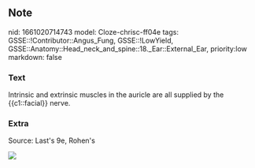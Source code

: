 ## Note
nid: 1661020714743
model: Cloze-chrisc-ff04e
tags: GSSE::!Contributor::Angus_Fung, GSSE::!LowYield, GSSE::Anatomy::Head_neck_and_spine::18._Ear::External_Ear, priority:low
markdown: false

### Text
Intrinsic and extrinsic muscles in the auricle are all supplied by the {{c1::facial}} nerve.

### Extra
Source: Last's 9e, Rohen's
<div><img src=
"paste-b30fe997c9cc8cbdb0dbac6ed800630328955fd3.jpg"></div>
